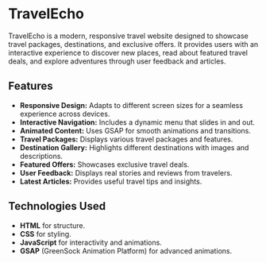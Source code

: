 # TravelEcho

TravelEcho is a modern, responsive travel website designed to showcase travel packages, destinations, and exclusive offers. It provides users with an interactive experience to discover new places, read about featured travel deals, and explore adventures through user feedback and articles.

## Features

- **Responsive Design:** Adapts to different screen sizes for a seamless experience across devices.
- **Interactive Navigation:** Includes a dynamic menu that slides in and out.
- **Animated Content:** Uses GSAP for smooth animations and transitions.
- **Travel Packages:** Displays various travel packages and features.
- **Destination Gallery:** Highlights different destinations with images and descriptions.
- **Featured Offers:** Showcases exclusive travel deals.
- **User Feedback:** Displays real stories and reviews from travelers.
- **Latest Articles:** Provides useful travel tips and insights.

## Technologies Used

- **HTML** for structure.
- **CSS** for styling.
- **JavaScript** for interactivity and animations.
- **GSAP** (GreenSock Animation Platform) for advanced animations.


